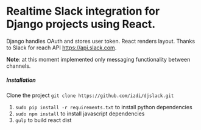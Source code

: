 # Realtime Slack integration for Django projects using React.

Django handles OAuth and stores user token. React renders layout. 
Thanks to Slack for reach API https://api.slack.com.

**Note**: at this moment implemented only messaging functionality between channels.  

##### Installation 

Clone the project `git clone https://github.com/izdi/djslack.git`

1. `sudo pip install -r requirements.txt` to install python dependencies
2. `sudo npm install` to install javascript dependencies
3. `gulp` to build react dist
